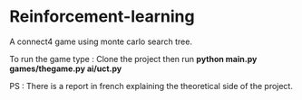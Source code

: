 # Reinforcement-learning

A connect4 game using monte carlo search tree.

To run the game type : Clone the project then run <b>python main.py games/thegame.py ai/uct.py</b>

PS : There is a report in french explaining the theoretical side of the project.
